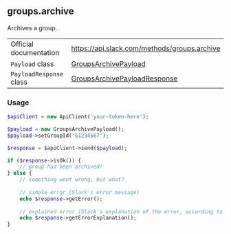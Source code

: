 ## groups.archive

Archives a group.

| | |
|-------------------------|---------------------------------------------------------------------------------------------------------------------------------------|
| Official documentation  | https://api.slack.com/methods/groups.archive                                                                                          |
| `Payload` class         | [GroupsArchivePayload](https://github.com/displayce/slack/blob/master/src/CL/Slack/Payload/GroupsArchivePayload.php)                 |
| `PayloadResponse` class | [GroupsArchivePayloadResponse](https://github.com/displayce/slack/blob/master/src/CL/Slack/Payload/GroupsArchivePayloadResponse.php) |


### Usage

```php
$apiClient = new ApiClient('your-token-here');

$payload = new GroupsArchivePayload();
$payload->setGroupId('G1234567');

$response = $apiClient->send($payload);

if ($response->isOk()) {
    // group has been archived!
} else {
    // something went wrong, but what?
    
    // simple error (Slack's error message)
    echo $response->getError();
    
    // explained error (Slack's explanation of the error, according to the documentation)
    echo $response->getErrorExplanation();
}
```
